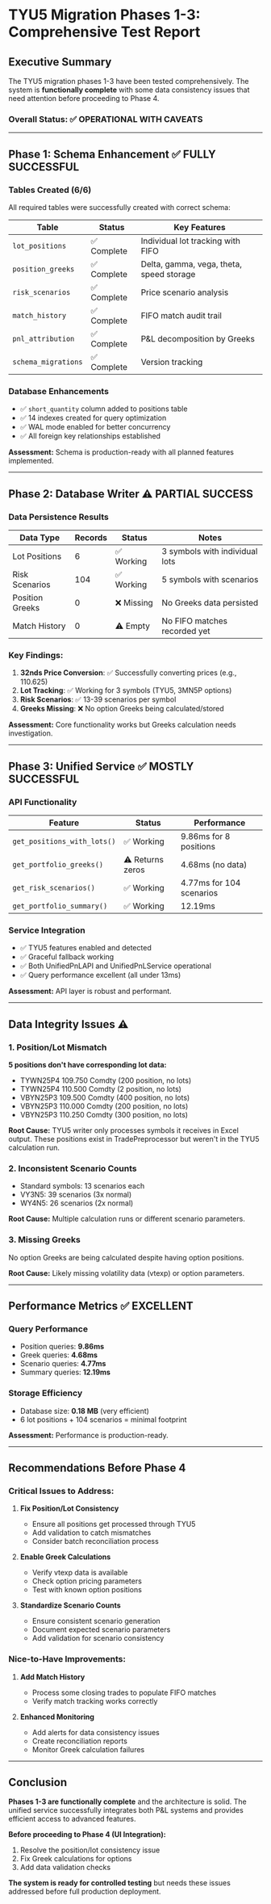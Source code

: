 # TYU5 Migration Phases 1-3: Comprehensive Test Report

## Executive Summary

The TYU5 migration phases 1-3 have been tested comprehensively. The system is **functionally complete** with some data consistency issues that need attention before proceeding to Phase 4.

### Overall Status: ✅ OPERATIONAL WITH CAVEATS

---

## Phase 1: Schema Enhancement ✅ FULLY SUCCESSFUL

### Tables Created (6/6)
All required tables were successfully created with correct schema:

| Table | Status | Key Features |
|-------|--------|--------------|
| `lot_positions` | ✅ Complete | Individual lot tracking with FIFO |
| `position_greeks` | ✅ Complete | Delta, gamma, vega, theta, speed storage |
| `risk_scenarios` | ✅ Complete | Price scenario analysis |
| `match_history` | ✅ Complete | FIFO match audit trail |
| `pnl_attribution` | ✅ Complete | P&L decomposition by Greeks |
| `schema_migrations` | ✅ Complete | Version tracking |

### Database Enhancements
- ✅ `short_quantity` column added to positions table
- ✅ 14 indexes created for query optimization
- ✅ WAL mode enabled for better concurrency
- ✅ All foreign key relationships established

**Assessment:** Schema is production-ready with all planned features implemented.

---

## Phase 2: Database Writer ⚠️ PARTIAL SUCCESS

### Data Persistence Results

| Data Type | Records | Status | Notes |
|-----------|---------|--------|-------|
| Lot Positions | 6 | ✅ Working | 3 symbols with individual lots |
| Risk Scenarios | 104 | ✅ Working | 5 symbols with scenarios |
| Position Greeks | 0 | ❌ Missing | No Greeks data persisted |
| Match History | 0 | ⚠️ Empty | No FIFO matches recorded yet |

### Key Findings:
1. **32nds Price Conversion**: ✅ Successfully converting prices (e.g., 110.625)
2. **Lot Tracking**: ✅ Working for 3 symbols (TYU5, 3MN5P options)
3. **Risk Scenarios**: ✅ 13-39 scenarios per symbol
4. **Greeks Missing**: ❌ No option Greeks being calculated/stored

**Assessment:** Core functionality works but Greeks calculation needs investigation.

---

## Phase 3: Unified Service ✅ MOSTLY SUCCESSFUL

### API Functionality

| Feature | Status | Performance |
|---------|--------|-------------|
| `get_positions_with_lots()` | ✅ Working | 9.86ms for 8 positions |
| `get_portfolio_greeks()` | ⚠️ Returns zeros | 4.68ms (no data) |
| `get_risk_scenarios()` | ✅ Working | 4.77ms for 104 scenarios |
| `get_portfolio_summary()` | ✅ Working | 12.19ms |

### Service Integration
- ✅ TYU5 features enabled and detected
- ✅ Graceful fallback working
- ✅ Both UnifiedPnLAPI and UnifiedPnLService operational
- ✅ Query performance excellent (all under 13ms)

**Assessment:** API layer is robust and performant.

---

## Data Integrity Issues ⚠️

### 1. Position/Lot Mismatch
**5 positions don't have corresponding lot data:**
- TYWN25P4 109.750 Comdty (200 position, no lots)
- TYWN25P4 110.500 Comdty (2 position, no lots)
- VBYN25P3 109.500 Comdty (400 position, no lots)
- VBYN25P3 110.000 Comdty (200 position, no lots)
- VBYN25P3 110.250 Comdty (300 position, no lots)

**Root Cause:** TYU5 writer only processes symbols it receives in Excel output. These positions exist in TradePreprocessor but weren't in the TYU5 calculation run.

### 2. Inconsistent Scenario Counts
- Standard symbols: 13 scenarios each
- VY3N5: 39 scenarios (3x normal)
- WY4N5: 26 scenarios (2x normal)

**Root Cause:** Multiple calculation runs or different scenario parameters.

### 3. Missing Greeks
No option Greeks are being calculated despite having option positions.

**Root Cause:** Likely missing volatility data (vtexp) or option parameters.

---

## Performance Metrics ✅ EXCELLENT

### Query Performance
- Position queries: **9.86ms** 
- Greek queries: **4.68ms**
- Scenario queries: **4.77ms**
- Summary queries: **12.19ms**

### Storage Efficiency
- Database size: **0.18 MB** (very efficient)
- 6 lot positions + 104 scenarios = minimal footprint

**Assessment:** Performance is production-ready.

---

## Recommendations Before Phase 4

### Critical Issues to Address:

1. **Fix Position/Lot Consistency**
   - Ensure all positions get processed through TYU5
   - Add validation to catch mismatches
   - Consider batch reconciliation process

2. **Enable Greek Calculations**
   - Verify vtexp data is available
   - Check option pricing parameters
   - Test with known option positions

3. **Standardize Scenario Counts**
   - Ensure consistent scenario generation
   - Document expected scenario parameters
   - Add validation for scenario consistency

### Nice-to-Have Improvements:

1. **Add Match History**
   - Process some closing trades to populate FIFO matches
   - Verify match tracking works correctly

2. **Enhanced Monitoring**
   - Add alerts for data consistency issues
   - Create reconciliation reports
   - Monitor Greek calculation failures

---

## Conclusion

**Phases 1-3 are functionally complete** and the architecture is solid. The unified service successfully integrates both P&L systems and provides efficient access to advanced features.

**Before proceeding to Phase 4 (UI Integration):**
1. Resolve the position/lot consistency issue
2. Fix Greek calculations for options
3. Add data validation checks

**The system is ready for controlled testing** but needs these issues addressed before full production deployment. 